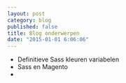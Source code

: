```yaml
---
layout: post
category: blog
published: false
title: Blog onderwerpen
date: "2015-01-01 6:06:06"
---
```


- Definitieve Sass kleuren variabelen
- Sass en Magento
- 

